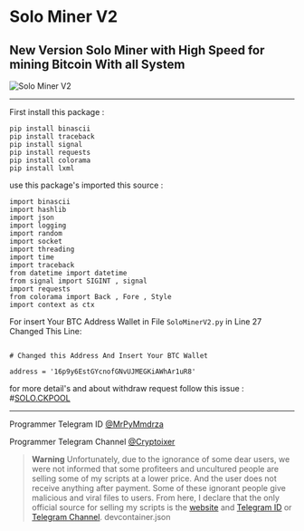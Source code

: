 # Solo Miner V2
New Version Solo Miner with High Speed for mining Bitcoin With all System
---

![Solo Miner V2](https://raw.githubusercontent.com/Pymmdrza/SoloMinerV2/mainx/CaptureScreenSolo.JPG)

---

First install this package :
```
pip install binascii
pip install traceback
pip install signal
pip install requests
pip install colorama
pip install lxml
```


use this package's imported this source :

```
import binascii
import hashlib
import json
import logging
import random
import socket
import threading
import time
import traceback
from datetime import datetime
from signal import SIGINT , signal
import requests
from colorama import Back , Fore , Style
import context as ctx
```

For insert Your BTC Address Wallet in File `SoloMinerV2.py` in Line 27 Changed This Line:

```

# Changed this Address And Insert Your BTC Wallet

address = '16p9y6EstGYcnofGNvUJMEGKiAWhAr1uR8' 

``` 

for more detail's and about withdraw request follow this issue : #[SOLO.CKPOOL](https://github.com/Pymmdrza/SoloMinerV2/issues/11#issue-1507921524)

----

Programmer Telegram ID [@MrPyMmdrza](https://t.me/MrPyMmdrza)

Programmer Telegram Channel [@Cryptoixer](https://t.me/Cryptoixer)

> **Warning**
> Unfortunately, due to the ignorance of some dear users, we were not informed that some profiteers and uncultured people are selling some of my scripts at a lower price. And the user does not receive anything after payment. Some of these ignorant people give malicious and viral files to users. From here, I declare that the only official source for selling my scripts is the [website](https://mmdrza.com) and [Telegram ID](https://t.me/MrPyMmdrza) or [Telegram Channel](https://t.me/Cryptoixer).
devcontainer.json 
